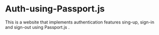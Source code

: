 # Auth-using-Passport.js
This is a website that implements authentication features sing-up, sign-in and sign-out using Passport.js .
